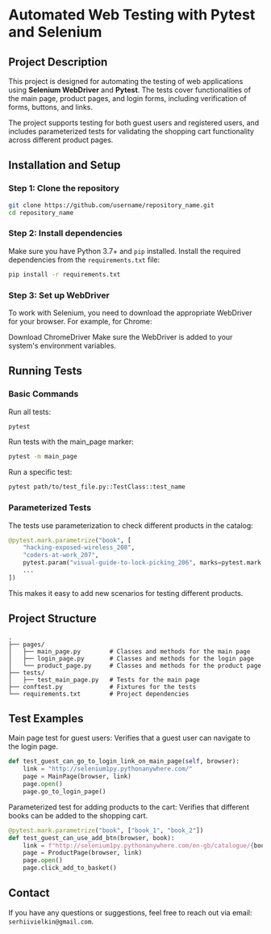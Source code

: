 # Automated Web Testing with Pytest and Selenium

## Project Description

This project is designed for automating the testing of web applications using **Selenium WebDriver** and **Pytest**. The tests cover functionalities of the main page, product pages, and login forms, including verification of forms, buttons, and links.

The project supports testing for both guest users and registered users, and includes parameterized tests for validating the shopping cart functionality across different product pages.

## Installation and Setup

### Step 1: Clone the repository

```bash
git clone https://github.com/username/repository_name.git
cd repository_name
```
### Step 2: Install dependencies

Make sure you have Python 3.7+ and `pip` installed. Install the required dependencies from the `requirements.txt` file:
```bash
pip install -r requirements.txt
```
### Step 3: Set up WebDriver
To work with Selenium, you need to download the appropriate WebDriver for your browser. For example, for Chrome:

Download ChromeDriver
Make sure the WebDriver is added to your system's environment variables.

## Running Tests
### Basic Commands

Run all tests:
```bash
pytest
```

Run tests with the main_page marker:
```bash
pytest -m main_page
```

Run a specific test:
```bash
pytest path/to/test_file.py::TestClass::test_name
```

### Parameterized Tests
The tests use parameterization to check different products in the catalog:

```python
@pytest.mark.parametrize("book", [
    "hacking-exposed-wireless_208",
    "coders-at-work_207",
    pytest.param("visual-guide-to-lock-picking_206", marks=pytest.mark.xfail),
    ...
])
```

This makes it easy to add new scenarios for testing different products.

## Project Structure
```plaintext
.
├── pages/
│   ├── main_page.py        # Classes and methods for the main page
│   ├── login_page.py       # Classes and methods for the login page
│   └── product_page.py     # Classes and methods for the product page
├── tests/
│   ├── test_main_page.py   # Tests for the main page
├── conftest.py             # Fixtures for the tests
└── requirements.txt        # Project dependencies
```


## Test Examples

Main page test for guest users:
Verifies that a guest user can navigate to the login page.

```python
def test_guest_can_go_to_login_link_on_main_page(self, browser):
    link = "http://selenium1py.pythonanywhere.com/"
    page = MainPage(browser, link)
    page.open()
    page.go_to_login_page()
```

Parameterized test for adding products to the cart:
Verifies that different books can be added to the shopping cart.

```python
@pytest.mark.parametrize("book", ["book_1", "book_2"])
def test_guest_can_use_add_btn(browser, book):
    link = f"http://selenium1py.pythonanywhere.com/en-gb/catalogue/{book}/"
    page = ProductPage(browser, link)
    page.open()
    page.click_add_to_basket()
```

## Contact
If you have any questions or suggestions, feel free to reach out via email: `serhiivielkin@gmail.com`.


